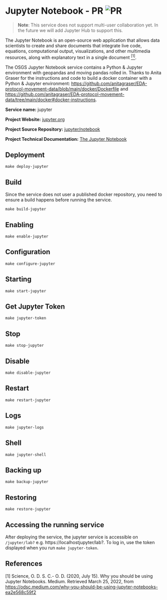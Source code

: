# Jupyter Notebook - PR ![PR](https://img.shields.io/badge/pr-green?style=for-the-badge)

> **Note**: This service does not support multi-user collaboration yet. In the future we will add Jupyter Hub to support this.

The Jupyter Notebook is an open-source web application that allows data scientists to create and share documents that integrate live code, equations, computational output, visualizations, and other multimedia resources, along with explanatory text in a single document [<sup>[1]</sup>](#1).

The OSGS Jupyter Notebook service contains a Python & Jupyter environment with geopandas and moving pandas rolled in. Thanks to Anita Graser for the instructions and code to build a docker container with a Python & Jupyter environment: https://github.com/anitagraser/EDA-protocol-movement-data/blob/main/docker/Dockerfile and https://github.com/anitagraser/EDA-protocol-movement-data/tree/main/docker#docker-instructions.

**Service name:** jupyter

**Project Website:** [jupyter.org](https://jupyter.org/)

**Project Source Repository:** [jupyter/notebook](https://github.com/jupyter/notebook)

**Project Technical Documentation:** [The Jupyter Notebook](https://jupyter-notebook.readthedocs.io/en/latest/)

## Deployment 

```
make deploy-jupyter
```

## Build 

Since the service does not user a published docker repository, you need to ensure a build happens before running the service. 

```
make build-jupyter
```

## Enabling

```
make enable-jupyter
```

## Configuration 

```
make configure-jupyter
```

## Starting

```
make start-jupyter
```

## Get Jupyter Token

```
make jupyter-token
```
## Stop

```
make stop-jupyter
```

## Disable 

```
make disable-jupyter
```

## Restart 

```
make restart-jupyter
```

## Logs

```
make jupyter-logs
```

## Shell

```
make jupyter-shell
```

## Backing up

```
make backup-jupyter
```

## Restoring 

```
make restore-jupyter
```

## Accessing the running service

After deploying the service, the jupyter service is accessible on `/jupyter/lab?` e.g. https://localhostjupyter/lab?. To log in, use the token displayed when you run `make jupyter-token`.

## References

<a id="1">[1]</a> Science, O. D. S. C.- O. D. (2020, July 15). Why you should be using Jupyter Notebooks. Medium. Retrieved March 25, 2022, from https://odsc.medium.com/why-you-should-be-using-jupyter-notebooks-ea2e568c59f2 